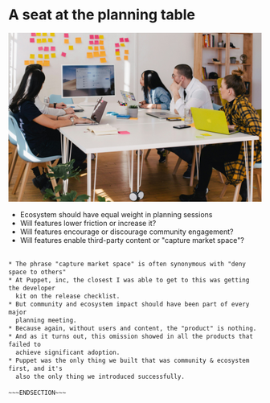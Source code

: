 <!SLIDE >
# A seat at the planning table

![.w66 a product planning session](/_images/planning.jpg)

* Ecosystem should have equal weight in planning sessions
* Will features lower friction or increase it?
* Will features encourage or discourage community engagement?
* Will features enable third-party content or "capture market space"?

~~~SECTION:notes~~~

* The phrase "capture market space" is often synonymous with "deny space to others"
* At Puppet, inc, the closest I was able to get to this was getting the developer
  kit on the release checklist.
* But community and ecosystem impact should have been part of every major
  planning meeting.
* Because again, without users and content, the "product" is nothing.
* And as it turns out, this omission showed in all the products that failed to
  achieve significant adoption.
* Puppet was the only thing we built that was community & ecosystem first, and it's
  also the only thing we introduced successfully.

~~~ENDSECTION~~~
